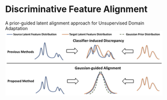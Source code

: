 # Discriminative Feature Alignment
A prior-guided latent alignment approach for Unsupervised Domain Adaptation
![Idea](overallidea.png)
